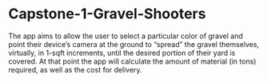 # Capstone-1-Gravel-Shooters

The app aims to allow the user to select a particular color of gravel and point their device’s camera at the ground to “spread” the gravel themselves, virtually, in 1-sqft increments, until the desired portion of their yard is covered. At that point the app will calculate the amount of material (in tons) required, as well as the cost for delivery.

